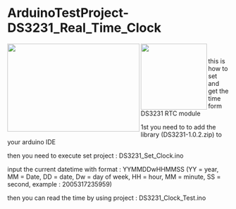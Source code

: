 # ArduinoTestProject-DS3231_Real_Time_Clock

<img align="left" width="300" height="200" src="https://i0.wp.com/www.nyebarilmu.com/wp-content/uploads/2017/12/Arduino-uno-Module-RTC-DS3231.png?resize=640%2C338&ssl=1">

<img align="left" width="150" height="150" src="https://cf.shopee.co.id/file/17516f0407e0107f0b3c1d8f088e0c38">
<br>

this is how to set and get the time form DS3231 RTC module

1st you need to to add the library (DS3231-1.0.2.zip) to your arduino IDE

then you need to execute set project : DS3231_Set_Clock.ino

input the current datetime with format : YYMMDDwHHMMSS (YY = year, MM = Date, DD = date, Dw = day of week, HH = hour, MM = minute, SS = second, example : 2005317235959)

then you can read the time by using project : DS3231_Clock_Test.ino

